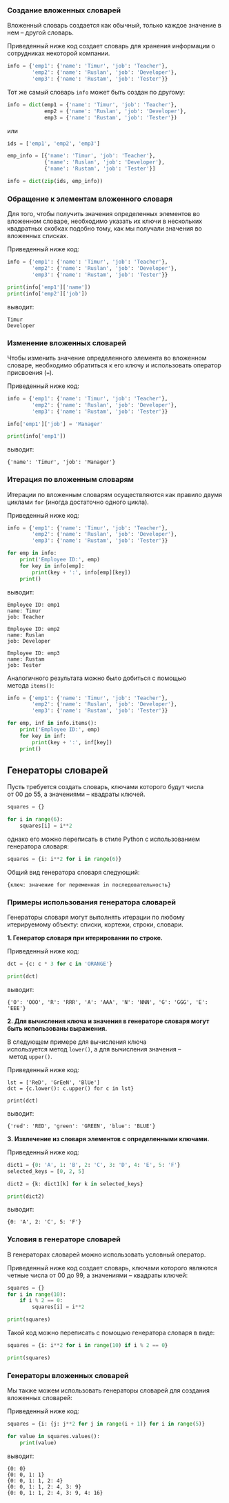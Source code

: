 ### Создание вложенных словарей

Вложенный словарь создается как обычный, только каждое значение в нем – другой словарь.

Приведенный ниже код создает словарь для хранения информации о сотрудниках некоторой компании.

```python
info = {'emp1': {'name': 'Timur', 'job': 'Teacher'},
        'emp2': {'name': 'Ruslan', 'job': 'Developer'},
        'emp3': {'name': 'Rustam', 'job': 'Tester'}}
```

Тот же самый словарь `info` может быть создан по другому:

```python
info = dict(emp1 = {'name': 'Timur', 'job': 'Teacher'},
            emp2 = {'name': 'Ruslan', 'job': 'Developer'},
            emp3 = {'name': 'Rustam', 'job': 'Tester'})
```

или

```python
ids = ['emp1', 'emp2', 'emp3']

emp_info = [{'name': 'Timur', 'job': 'Teacher'},
            {'name': 'Ruslan', 'job': 'Developer'},
            {'name': 'Rustam', 'job': 'Tester'}]

info = dict(zip(ids, emp_info))
```
### Обращение к элементам вложенного словаря

Для того, чтобы получить значения определенных элементов во вложенном словаре, необходимо указать их ключи в нескольких квадратных скобках подобно тому, как мы получали значения во вложенных списках.

Приведенный ниже код:

```python
info = {'emp1': {'name': 'Timur', 'job': 'Teacher'},
        'emp2': {'name': 'Ruslan', 'job': 'Developer'},
        'emp3': {'name': 'Rustam', 'job': 'Tester'}}

print(info['emp1']['name'])
print(info['emp2']['job'])
```

выводит:

```no-highlight
Timur
Developer
```
### Изменение вложенных словарей

Чтобы изменить значение определенного элемента во вложенном словаре, необходимо обратиться к его ключу и использовать оператор присвоения (`=`).

Приведенный ниже код:

```python
info = {'emp1': {'name': 'Timur', 'job': 'Teacher'},
        'emp2': {'name': 'Ruslan', 'job': 'Developer'},
        'emp3': {'name': 'Rustam', 'job': 'Tester'}}

info['emp1']['job'] = 'Manager'

print(info['emp1'])
```

выводит:

```no-highlight
{'name': 'Timur', 'job': 'Manager'}
```
### Итерация по вложенным словарям

Итерации по вложенным словарям осуществляются как правило двумя циклами `for` (иногда достаточно одного цикла).

Приведенный ниже код:

```python
info = {'emp1': {'name': 'Timur', 'job': 'Teacher'},
        'emp2': {'name': 'Ruslan', 'job': 'Developer'},
        'emp3': {'name': 'Rustam', 'job': 'Tester'}}

for emp in info:
    print('Employee ID:', emp)
    for key in info[emp]:
        print(key + ':', info[emp][key])
    print()
```

выводит:

```no-highlight
Employee ID: emp1
name: Timur
job: Teacher

Employee ID: emp2
name: Ruslan
job: Developer

Employee ID: emp3
name: Rustam
job: Tester
```
Аналогичного результата можно было добиться с помощью метода `items()`:

```python
info = {'emp1': {'name': 'Timur', 'job': 'Teacher'},
        'emp2': {'name': 'Ruslan', 'job': 'Developer'},
        'emp3': {'name': 'Rustam', 'job': 'Tester'}}

for emp, inf in info.items():
    print('Employee ID:', emp)
    for key in inf:
        print(key + ':', inf[key])
    print()
```
## Генераторы словарей

Пусть требуется создать словарь, ключами которого будут числа от 00 до 55, а значениями – квадраты ключей.

```python
squares = {}

for i in range(6):
    squares[i] = i**2
```
однако его можно переписать в стиле Python с использованием генератора словаря:

```python
squares = {i: i**2 for i in range(6)}
```

Общий вид генератора словаря следующий:

`{ключ: значение for переменная in последовательность}`
### **Примеры использования генератора словарей**

Генераторы словаря могут выполнять итерации по любому итерируемому объекту: списки, кортежи, строки, словари.

**1. Генератор словаря при итерировании по строке.**

Приведенный ниже код:

```python
dct = {c: c * 3 for c in 'ORANGE'}

print(dct)
```

выводит:

```no-highlight
{'O': 'OOO', 'R': 'RRR', 'A': 'AAA', 'N': 'NNN', 'G': 'GGG', 'E': 'EEE'}
```
**2. Для вычисления ключа и значения в генераторе словаря могут быть использованы выражения.**

В следующем примере для вычисления ключа используется метод `lower()`, а для вычисления значения – метод `upper()`.

Приведенный ниже код:

```no-highlight
lst = ['ReD', 'GrEeN', 'BlUe']
dct = {c.lower(): c.upper() for c in lst}

print(dct)
```

выводит:

```no-highlight
{'red': 'RED', 'green': 'GREEN', 'blue': 'BLUE'}
```
**3. Извлечение из словаря элементов с определенными ключами.**

Приведенный ниже код:

```python
dict1 = {0: 'A', 1: 'B', 2: 'C', 3: 'D', 4: 'E', 5: 'F'}
selected_keys = [0, 2, 5]

dict2 = {k: dict1[k] for k in selected_keys}

print(dict2)
```

выводит:

```no-highlight
{0: 'A', 2: 'C', 5: 'F'}
```
### Условия в генераторе словарей

В генераторах словарей можно использовать условный оператор.

Приведенный ниже код создает словарь, ключами которого являются четные числа от 00 до 99, а значениями – квадраты ключей:

```python
squares = {}
for i in range(10):
    if i % 2 == 0:
        squares[i] = i**2

print(squares)
```

Такой код можно переписать с помощью генератора словаря в виде: 

```python
squares = {i: i**2 for i in range(10) if i % 2 == 0}

print(squares)
```
### Генераторы вложенных словарей

Мы также можем использовать генераторы словарей для создания вложенных словарей:

Приведенный ниже код: 

```python
squares = {i: {j: j**2 for j in range(i + 1)} for i in range(5)}

for value in squares.values():
    print(value)
```

выводит:

```no-highlight
{0: 0}
{0: 0, 1: 1}
{0: 0, 1: 1, 2: 4}
{0: 0, 1: 1, 2: 4, 3: 9}
{0: 0, 1: 1, 2: 4, 3: 9, 4: 16}
```